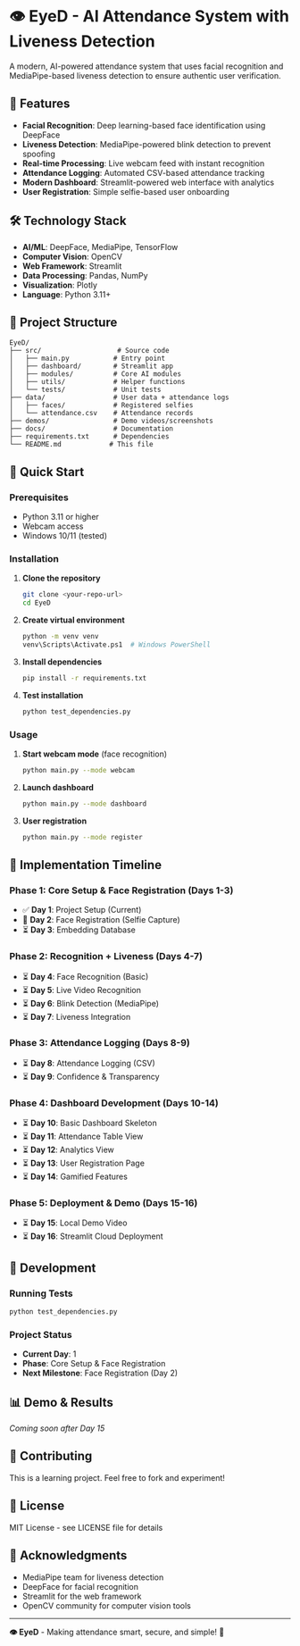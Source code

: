 # 👁️ EyeD - AI Attendance System with Liveness Detection

A modern, AI-powered attendance system that uses facial recognition and MediaPipe-based liveness detection to ensure authentic user verification.

## 🚀 Features

- **Facial Recognition**: Deep learning-based face identification using DeepFace
- **Liveness Detection**: MediaPipe-powered blink detection to prevent spoofing
- **Real-time Processing**: Live webcam feed with instant recognition
- **Attendance Logging**: Automated CSV-based attendance tracking
- **Modern Dashboard**: Streamlit-powered web interface with analytics
- **User Registration**: Simple selfie-based user onboarding

## 🛠️ Technology Stack

- **AI/ML**: DeepFace, MediaPipe, TensorFlow
- **Computer Vision**: OpenCV
- **Web Framework**: Streamlit
- **Data Processing**: Pandas, NumPy
- **Visualization**: Plotly
- **Language**: Python 3.11+

## 📁 Project Structure

```
EyeD/
├── src/                   # Source code
│   ├── main.py           # Entry point
│   ├── dashboard/        # Streamlit app
│   ├── modules/          # Core AI modules
│   ├── utils/            # Helper functions
│   └── tests/            # Unit tests
├── data/                 # User data + attendance logs
│   ├── faces/            # Registered selfies
│   └── attendance.csv    # Attendance records
├── demos/                # Demo videos/screenshots
├── docs/                 # Documentation
├── requirements.txt      # Dependencies
└── README.md            # This file
```

## 🚀 Quick Start

### Prerequisites
- Python 3.11 or higher
- Webcam access
- Windows 10/11 (tested)

### Installation

1. **Clone the repository**
   ```bash
   git clone <your-repo-url>
   cd EyeD
   ```

2. **Create virtual environment**
   ```bash
   python -m venv venv
   venv\Scripts\Activate.ps1  # Windows PowerShell
   ```

3. **Install dependencies**
   ```bash
   pip install -r requirements.txt
   ```

4. **Test installation**
   ```bash
   python test_dependencies.py
   ```

### Usage

1. **Start webcam mode** (face recognition)
   ```bash
   python main.py --mode webcam
   ```

2. **Launch dashboard**
   ```bash
   python main.py --mode dashboard
   ```

3. **User registration**
   ```bash
   python main.py --mode register
   ```

## 📅 Implementation Timeline

### Phase 1: Core Setup & Face Registration (Days 1-3)
- ✅ **Day 1**: Project Setup (Current)
- 🔄 **Day 2**: Face Registration (Selfie Capture)
- ⏳ **Day 3**: Embedding Database

### Phase 2: Recognition + Liveness (Days 4-7)
- ⏳ **Day 4**: Face Recognition (Basic)
- ⏳ **Day 5**: Live Video Recognition
- ⏳ **Day 6**: Blink Detection (MediaPipe)
- ⏳ **Day 7**: Liveness Integration

### Phase 3: Attendance Logging (Days 8-9)
- ⏳ **Day 8**: Attendance Logging (CSV)
- ⏳ **Day 9**: Confidence & Transparency

### Phase 4: Dashboard Development (Days 10-14)
- ⏳ **Day 10**: Basic Dashboard Skeleton
- ⏳ **Day 11**: Attendance Table View
- ⏳ **Day 12**: Analytics View
- ⏳ **Day 13**: User Registration Page
- ⏳ **Day 14**: Gamified Features

### Phase 5: Deployment & Demo (Days 15-16)
- ⏳ **Day 15**: Local Demo Video
- ⏳ **Day 16**: Streamlit Cloud Deployment

## 🔧 Development

### Running Tests
```bash
python test_dependencies.py
```

### Project Status
- **Current Day**: 1
- **Phase**: Core Setup & Face Registration
- **Next Milestone**: Face Registration (Day 2)

## 📊 Demo & Results

*Coming soon after Day 15*

## 🤝 Contributing

This is a learning project. Feel free to fork and experiment!

## 📝 License

MIT License - see LICENSE file for details

## 🙏 Acknowledgments

- MediaPipe team for liveness detection
- DeepFace for facial recognition
- Streamlit for the web framework
- OpenCV community for computer vision tools

---

**👁️ EyeD** - Making attendance smart, secure, and simple! 🚀
